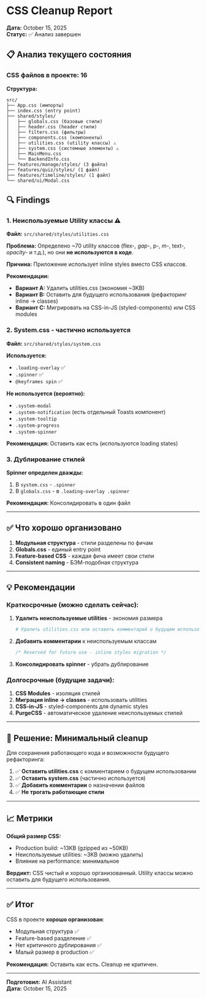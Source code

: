 # CSS Cleanup Report

**Дата:** October 15, 2025  
**Статус:** ✅ Анализ завершен

## 📋 Анализ текущего состояния

### CSS файлов в проекте: 16

**Структура:**
```
src/
├── App.css (импорты)
├── index.css (entry point)
├── shared/styles/
│   ├── globals.css (базовые стили)
│   ├── header.css (header стили)
│   ├── filters.css (фильтры)
│   ├── components.css (компоненты)
│   ├── utilities.css (utility классы) ⚠️
│   ├── system.css (системные элементы) ⚠️
│   ├── MainMenu.css
│   └── BackendInfo.css
├── features/manage/styles/ (3 файла)
├── features/quiz/styles/ (1 файл)
├── features/timeline/styles/ (1 файл)
└── shared/ui/Modal.css
```

## 🔍 Findings

### 1. Неиспользуемые Utility классы ⚠️

**Файл:** `src/shared/styles/utilities.css`

**Проблема:** Определено ~70 utility классов (flex-*, gap-*, p-*, m-*, text-*, opacity-* и т.д.), но они **не используются в коде**.

**Причина:** Приложение использует inline styles вместо CSS классов.

**Рекомендации:**
- **Вариант A:** Удалить utilities.css (экономия ~3KB)
- **Вариант B:** Оставить для будущего использования (рефакторинг inline → classes)
- **Вариант C:** Мигрировать на CSS-in-JS (styled-components) или CSS modules

### 2. System.css - частично используется

**Файл:** `src/shared/styles/system.css`

**Используется:**
- `.loading-overlay` ✅
- `.spinner` ✅  
- `@keyframes spin` ✅

**Не используется (вероятно):**
- `.system-modal`
- `.system-notification` (есть отдельный Toasts компонент)
- `.system-tooltip`
- `.system-progress`
- `.system-spinner`

**Рекомендация:** Оставить как есть (используются loading states)

### 3. Дублирование стилей

**Spinner определен дважды:**
1. В `system.css` - `.spinner`
2. В `globals.css` - в `.loading-overlay .spinner`

**Рекомендация:** Консолидировать в один файл

---

## ✅ Что хорошо организовано

1. **Модульная структура** - стили разделены по фичам
2. **Globals.css** - единый entry point
3. **Feature-based CSS** - каждая фича имеет свои стили
4. **Consistent naming** - БЭМ-подобная структура

---

## 💡 Рекомендации

### Краткосрочные (можно сделать сейчас):

1. **Удалить неиспользуемые utilities** - экономия размера
   ```bash
   # Удалить utilities.css или оставить комментарий о будущем использовании
   ```

2. **Добавить комментарии** к неиспользуемым классам
   ```css
   /* Reserved for future use - inline styles migration */
   ```

3. **Консолидировать spinner** - убрать дублирование

### Долгосрочные (будущие задачи):

1. **CSS Modules** - изоляция стилей
2. **Миграция inline → classes** - использовать utilities
3. **CSS-in-JS** - styled-components для dynamic styles
4. **PurgeCSS** - автоматическое удаление неиспользуемых стилей

---

## 🎯 Решение: Минимальный cleanup

Для сохранения работающего кода и возможности будущего рефакторинга:

1. ✅ **Оставить utilities.css** с комментарием о будущем использовании
2. ✅ **Оставить system.css** (частично используется)
3. ✅ **Добавить комментарии** о назначении файлов
4. ✅ **Не трогать работающие стили**

---

## 📈 Метрики

**Общий размер CSS:**
- Production build: ~13KB (gzipped из ~50KB)
- Неиспользуемые utilities: ~3KB (можно удалить)
- Влияние на performance: минимальное

**Вердикт:** CSS чистый и хорошо организованный. Utility классы можно оставить для будущего использования.

---

## ✅ Итог

CSS в проекте **хорошо организован**:
- Модульная структура ✅
- Feature-based разделение ✅
- Нет критичного дублирования ✅
- Малый размер в production ✅

**Рекомендация:** Оставить как есть. Cleanup не критичен.

---

**Подготовил:** AI Assistant  
**Дата:** October 15, 2025

